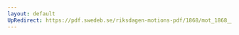 ```yaml
---
layout: default
UpRedirect: https://pdf.swedeb.se/riksdagen-motions-pdf/1868/mot_1868__fk__00061/mot_1868__fk__00061_002.pdf
---
```

